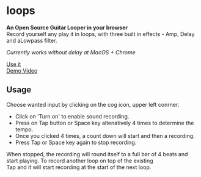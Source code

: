 # loops
**An Open Source Guitar Looper in your browser**  
Record yourself any play it in loops, with three built in effects - Amp, Delay and aLowpass filter.

*Currently works without delay at MacOS + Chrome*

[Use it](https://alexjilkin.github.io/loops/)  
[Demo Video](https://www.youtube.com/watch?v=T5jYDQxOCgw)

## Usage
Choose wanted input by clicking on the cog icon, upper left conrner.

- Click on 'Turn on' to enable sound recording.
- Press on Tap button or Space key altenatively 4 times to determine the tempo.
- Once you clicked 4 times, a count down will start and then a recording.
- Press Tap or Space key again to stop recording.

When stopped, the recording will round itself to a full bar of 4 beats and start playing.
To record another loop on top of the existing  
Tap and it will start recording at the start of the next loop.





